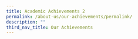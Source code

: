 ```yaml
---
title: Academic Achievements 2
permalink: /about-us/our-achievements/permalink/
description: ""
third_nav_title: Our Achievements
---
```

